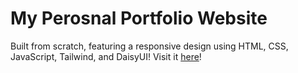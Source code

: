 # My Perosnal Portfolio Website
Built from scratch, featuring a responsive design using HTML, CSS, JavaScript, Tailwind, and DaisyUI!
Visit it [here](https:parker-martel.github.io)!
